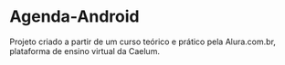 # Agenda-Android
Projeto criado a partir de um curso teórico e prático pela Alura.com.br, plataforma de ensino virtual da Caelum. 
